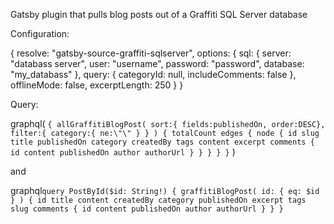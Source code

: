 Gatsby plugin that pulls blog posts out of a Graffiti SQL Server database

Configuration:

{
	resolve: "gatsby-source-graffiti-sqlserver",
  	options: {
  		sql: {
  			server: "databass server",
  			user: "username",
  			password: "password",
  			database: "my_databass"
  		},
  		query: {
  			categoryId: null,
  			includeComments: false
  		},
  		offlineMode: false,
  		excerptLength: 250
  	}
}

Query:

graphql(
	`{ allGraffitiBlogPost(
		sort:{ fields:publishedOn, order:DESC},
		filter:{ category:{ ne:\"\" } } ) {
			totalCount
			edges {
				node {
					id
					slug
					title
					publishedOn
					category
					createdBy
					tags
					content
					excerpt
					comments {
      					id
      					content
      					publishedOn
      					author
      					authorUrl
      				}
				}
			}
		}
	}`
)

and

graphql`
  query PostById($id: String!) {
	graffitiBlogPost( id: { eq: $id } ) {
		id
		title
		content
		createdBy
		category
		publishedOn
		excerpt
		tags
		slug
		comments {
      		id
      		content
      		publishedOn
      		author
      		authorUrl
      	}
	}
  }
`
